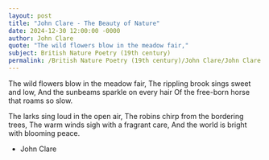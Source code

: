 ```yaml
---
layout: post
title: "John Clare - The Beauty of Nature"
date: 2024-12-30 12:00:00 -0000
author: John Clare
quote: "The wild flowers blow in the meadow fair,"
subject: British Nature Poetry (19th century)
permalink: /British Nature Poetry (19th century)/John Clare/John Clare - The Beauty of Nature
---
```


The wild flowers blow in the meadow fair,
   The rippling brook sings sweet and low,
And the sunbeams sparkle on every hair
   Of the free-born horse that roams so slow.

The larks sing loud in the open air,
   The robins chirp from the bordering trees,
The warm winds sigh with a fragrant care,
   And the world is bright with blooming peace.

- John Clare
